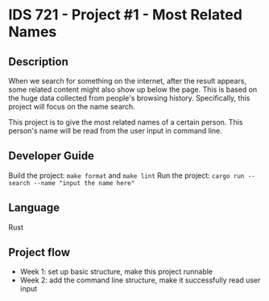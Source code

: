 # IDS 721 - Project #1 - Most Related Names

## Description
When we search for something on the internet, after the result appears, some related content might also show up below the page. This is based on the huge data collected from people's browsing history. Specifically, this project will focus on the name search. 

This project is to give the most related names of a certain person. This person's name will be read from the user input in command line. 

## Developer Guide
Build the project: `make format` and `make lint`
Run the project: `cargo run -- search --name "input the name here"`

## Language
Rust

## Project flow
* Week 1: set up basic structure, make this project runnable
* Week 2: add the command line structure, make it successfully read user input
